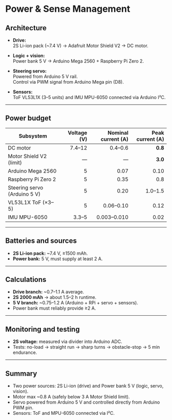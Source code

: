# Power & Sense Management

## Architecture

- **Drive:**  
  2S Li-ion pack (~7.4 V) → Adafruit Motor Shield V2 → DC motor.

- **Logic + vision:**  
  Power bank 5 V → Arduino Mega 2560 + Raspberry Pi Zero 2.

- **Steering servo:**  
  Powered from Arduino 5 V rail.  
  Control via PWM signal from Arduino Mega pin (D8).

- **Sensors:**  
  ToF VL53L1X (3–5 units) and IMU MPU-6050 connected via Arduino I²C.

---

## Power budget

| Subsystem        | Voltage (V) | Nominal current (A) | Peak current (A) |
|------------------|------------:|--------------------:|-----------------:|
| DC motor         | 7.4–12      | 0.4–0.6             | **0.8** |
| Motor Shield V2 (limit) | — | — | **3.0** |
| Arduino Mega 2560 | 5          | 0.07                | 0.10 |
| Raspberry Pi Zero 2 | 5        | 0.35                | 0.8 |
| Steering servo (Arduino 5 V) | 5 | 0.20 | 1.0–1.5 |
| VL53L1X ToF (×3–5) | 5 | 0.06–0.10 | 0.12 |
| IMU MPU-6050      | 3.3–5       | 0.003–0.010         | 0.02 |

---

## Batteries and sources
- **2S Li-ion pack:** ~7.4 V, ≥1500 mAh.  
- **Power bank:** 5 V, must supply at least 2 A.  

---

## Calculations
- **Drive branch:** ~0.7–1.1 A average.  
- **2S 2000 mAh** → about 1.5–2 h runtime.  
- **5 V branch:** ~0.75–1.2 A (Arduino + RPi + servo + sensors).  
- Power bank must reliably provide ≥2 A.  

---

## Monitoring and testing
- **2S voltage:** measured via divider into Arduino ADC.  
- Tests: no-load → straight run → sharp turns → obstacle-stop → 5 min endurance.  

---

## Summary
- Two power sources: 2S Li-ion (drive) and Power bank 5 V (logic, servo, vision).  
- Motor max ~0.8 A (safely below 3 A Motor Shield limit).  
- Servo powered from Arduino 5 V and controlled directly from Arduino PWM pin.  
- Sensors: ToF and MPU-6050 connected via I²C.
